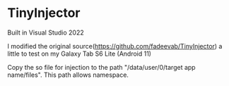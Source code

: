 # TinyInjector
Built in Visual Studio 2022

I modified the original source(https://github.com/fadeevab/TinyInjector) a little to test on my Galaxy Tab S6 Lite (Android 11)

Copy the so file for injection to the path "/data/user/0/target app name/files". This path allows namespace.
